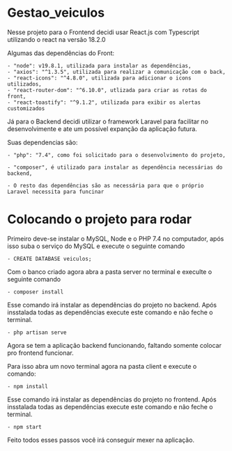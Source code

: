 # Gestao_veiculos

Nesse projeto para o Frontend decidi usar React.js com Typescript utilizando o react na versão 18.2.0

Algumas das dependências do Front:

    - "node": v19.8.1, utilizada para instalar as dependências,
    - "axios": "^1.3.5", utilizada para realizar a comunicação com o back,
    - "react-icons": "^4.8.0", utilizada para adicionar o icons utilizados,
    - "react-router-dom": "^6.10.0", utlizada para criar as rotas do front,
    - "react-toastify": "^9.1.2", utilizada para exibir os alertas customizados

Já para o Backend decidi utilizar o framework Laravel para facilitar no desenvolvimente e ate um possível expanção da aplicação futura.

Suas dependencias são:

    - "php": "7.4", como foi solicitado para o desenvolvimento do projeto,
    
    - "composer", é utilizado para instalar as dependência necessárias do backend,

    - O resto das dependências são as necessária para que o próprio Laravel necessita para funcinar
    
  
  # Colocando o projeto para rodar 
  
  Primeiro deve-se instalar o MySQL, Node e o PHP 7.4 no computador, após isso suba o serviço do MySQL e execute o seguinte comando 
  
    - CREATE DATABASE veiculos;
    
  Com o banco criado agora abra a pasta server no terminal e execulte o seguinte comando
  
    - composer install
  
  Esse comando irá instalar as dependências do projeto no backend. Após insstalada todas as dependências execute este comando e não feche o terminal.
  
    - php artisan serve
    
   Agora se tem a aplicação backend funcionando, faltando somente colocar pro frontend funcionar.
   
   Para isso abra um novo terminal agora na pasta client e execute o comando:
   
    - npm install
   
   Esse comando irá instalar as dependências do projeto no frontend. Após insstalada todas as dependências execute este comando e não feche o terminal.
    
    - npm start
    
    
   Feito todos esses passos você irá conseguir mexer na aplicação.
  
